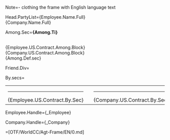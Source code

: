 Note=- clothing the frame with English language text

Head.PartyList={Employee.Name.Full}<br>{Company.Name.Full}

Among.Sec=<b>{Among.Ti}</b><br><br><ul type="none" style="padding-left: 0"><li>{Employee.US.Contract.Among.Block}<br></li><li>{Company.US.Contract.Among.Block}<br></li><li>{Among.Def.sec}</li></ul>

Friend.Div=</i>

By.secs=<table><tr><td valign="top" width="300px"><hr>{Employee.US.Contract.By.Sec}</td><td width="100px"></td><td valign="top" width="300px"><hr>{Company.US.Contract.By.Sec}</td></tr></table>

Employee.Handle={_Employee}

Company.Handle={_Company}

=[OTF/WorldCC/Agt-Frame/EN/0.md]
